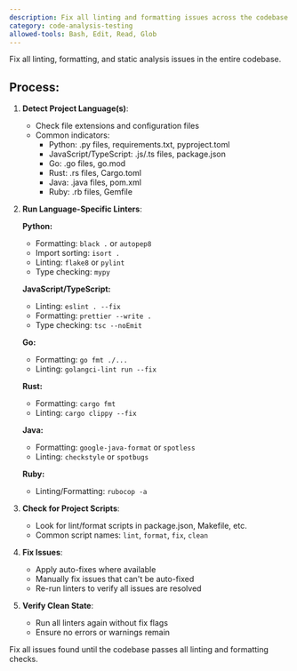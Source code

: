 ```yaml
---
description: Fix all linting and formatting issues across the codebase
category: code-analysis-testing
allowed-tools: Bash, Edit, Read, Glob
---
```


Fix all linting, formatting, and static analysis issues in the entire codebase.

## Process:

1. **Detect Project Language(s)**:
   - Check file extensions and configuration files
   - Common indicators:
     - Python: .py files, requirements.txt, pyproject.toml
     - JavaScript/TypeScript: .js/.ts files, package.json
     - Go: .go files, go.mod
     - Rust: .rs files, Cargo.toml
     - Java: .java files, pom.xml
     - Ruby: .rb files, Gemfile

2. **Run Language-Specific Linters**:

   **Python:**
   - Formatting: `black .` or `autopep8`
   - Import sorting: `isort .`
   - Linting: `flake8` or `pylint`
   - Type checking: `mypy`

   **JavaScript/TypeScript:**
   - Linting: `eslint . --fix`
   - Formatting: `prettier --write .`
   - Type checking: `tsc --noEmit`

   **Go:**
   - Formatting: `go fmt ./...`
   - Linting: `golangci-lint run --fix`

   **Rust:**
   - Formatting: `cargo fmt`
   - Linting: `cargo clippy --fix`

   **Java:**
   - Formatting: `google-java-format` or `spotless`
   - Linting: `checkstyle` or `spotbugs`

   **Ruby:**
   - Linting/Formatting: `rubocop -a`

3. **Check for Project Scripts**:
   - Look for lint/format scripts in package.json, Makefile, etc.
   - Common script names: `lint`, `format`, `fix`, `clean`

4. **Fix Issues**:
   - Apply auto-fixes where available
   - Manually fix issues that can't be auto-fixed
   - Re-run linters to verify all issues are resolved

5. **Verify Clean State**:
   - Run all linters again without fix flags
   - Ensure no errors or warnings remain

Fix all issues found until the codebase passes all linting and formatting checks.
